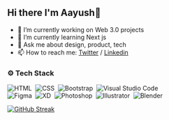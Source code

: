 ## Hi there I'm Aayush👋

- 🔭 I’m currently working on Web 3.0 projects
- 🌱 I’m currently learning Next js
- 💬 Ask me about design, product, tech
- 📫 How to reach me: [Twitter](https://twitter.com/aayushsaini_) / [Linkedin](https://www.linkedin.com/in/aayushsaini)

### ⚙ Tech Stack

![HTML](https://img.shields.io/badge/-HTML-05122A?style=flat&logo=HTML5)&nbsp;
![CSS](https://img.shields.io/badge/-CSS-05122A?style=flat&logo=CSS3&logoColor=1572B6)&nbsp;
![Bootstrap](https://img.shields.io/badge/-Bootstrap-05122A?style=flat&logo=bootstrap&logoColor=563D7C)&nbsp;
![Visual Studio Code](https://img.shields.io/badge/-Visual%20Studio%20Code-05122A?style=flat&logo=visual-studio-code&logoColor=007ACC)\
![Figma](https://img.shields.io/badge/-Figma-05122A?style=flat&logo=figma)&nbsp;
![XD](https://img.shields.io/badge/-XD-05122A?style=flat&logo=adobe-xd)&nbsp;
![Photoshop](https://img.shields.io/badge/-Photoshop-05122A?style=flat&logo=adobe-photoshop)&nbsp;
![Illustrator](https://img.shields.io/badge/-Illustrator-05122A?style=flat&logo=adobe-illustrator)&nbsp;
![Blender](https://img.shields.io/badge/-Blender-05122A?style=flat&logo=blender)&nbsp;

[![GitHub Streak](https://github-readme-streak-stats.herokuapp.com?user=aayushsaini&theme=dark&hide_border=true)](https://git.io/streak-stats)
